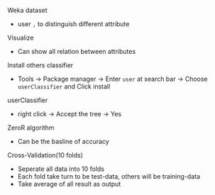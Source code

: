 Weka dataset
- user `,` to distinguish different attribute

Visualize
- Can show all relation between attributes

Install others classifier 
- Tools -> Package manager -> Enter `user` at search bar -> Choose `userClassifier` and Click install

userClassifier
- right click -> Accept the tree -> Yes

ZeroR algorithm
- Can be the basline of accuracy 

Cross-Validation(10 folds)
- Seperate all data into 10 folds
- Each fold take turn to be test-data, others will be training-data
- Take average of all result as output
